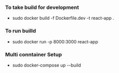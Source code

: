 ### To take build for development

 * sudo docker build -f Dockerfile.dev -t react-app .
### To run builld

 * sudo docker run -p 8000:3000 react-app

 ### Multi conntainer Setup

 * sudo docker-compose up --build